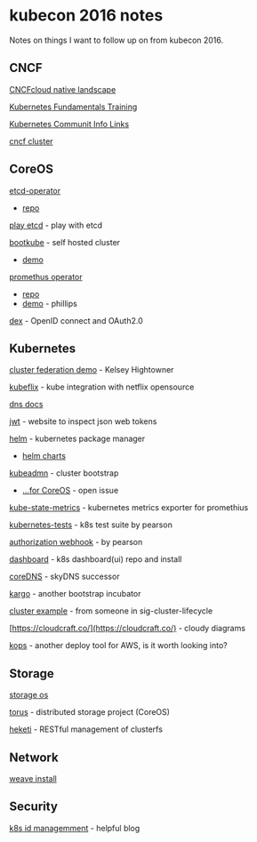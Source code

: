 # kubecon 2016 notes
Notes on things I want to follow up on from kubecon 2016.

## CNCF

[CNCFcloud native landscape](https://github.com/cncf/landscape/blob/master/cn-landscape-0.9.pdf)

[Kubernetes Fundamentals Training](https://www.cncf.io/blog/2016/11/08/cncf-partners-linux-foundation-launch-new-kubernetes-certification-training-managed-service-provider-program)

[Kubernetes Communit Info Links](https://github.com/kubernetes/community/blob/master/README.md#slack-chat)

[cncf cluster](https://www.cncf.io/cluster)

## CoreOS

[etcd-operator](https://coreos.com/blog/introducing-the-etcd-operator.html)

- [repo](https://github.com/coreos/etcd-operator)

[play etcd](http://play.etcd.io/) - play with etcd

[bootkube](https://github.com/kubernetes-incubator/bootkube) - self hosted cluster

- [demo](https://github.com/coreos/coreos-baremetal/blob/master/Documentation/bootkube.md)

[promethus operator](https://coreos.com/blog/the-prometheus-operator.html)

- [repo](https://github.com/coreos/prometheus-operator)
- [demo](https://github.com/philips/etcd-prometheus-operator-demo) - phillips

[dex](https://github.com/coreos/dex) - OpenID connect and OAuth2.0

## Kubernetes

[cluster federation demo](https://github.com/kubernetes-incubator/bootkube) - Kelsey Hightowner

[kubeflix](https://github.com/fabric8io/kubeflix) - kube integration with netflix opensource

[dns docs](http://kubernetes.io/docs/admin/dns/)

[jwt](https://jwt.io/) - website to inspect json web tokens

[helm](https://github.com/kubernetes/helm) - kubernetes package manager

- [helm charts](https://github.com/helm/charts)

[kubeadmn](http://kubernetes.io/docs/admin/kubeadm/) - cluster bootstrap

- [...for CoreOS](http://kubernetes.io/docs/admin/kubeadm/) - open issue

[kube-state-metrics](https://github.com/kubernetes/kube-state-metrics/blob/master/README.md) - kubernetes metrics exporter for promethius

[kubernetes-tests](https://github.com/pearsontechnology/kubernetes-tests) - k8s test suite by pearson

[authorization webhook](https://github.com/pearsontechnology/bitesize-authz-webhook) - by pearson

[dashboard](https://github.com/kubernetes/dashboard) - k8s dashboard(ui) repo and install

[coreDNS](https://github.com/miekg/coredns) - skyDNS successor

[kargo](https://github.com/kubernetes-incubator/kargo) - another bootstrap incubator

[cluster example](https://github.com/nitinmidha/kube-cluster) - from someone in sig-cluster-lifecycle

[https://cloudcraft.co/](https://cloudcraft.co/) - cloudy diagrams

[kops](https://github.com/kubernetes/kops) - another deploy tool for AWS, is it worth looking into?

## Storage

[storage os](http://storageos.com/)

[torus](https://github.com/coreos/torus) - distributed storage project (CoreOS)

[heketi](https://github.com/heketi/heketi) - RESTful management of clusterfs

## Network

[weave install](http://git.io/weave-kube)

## Security

[k8s id managemment](https://github.com/TremoloSecurity/wiki/blob/master/kubernetes.md) -  helpful blog
